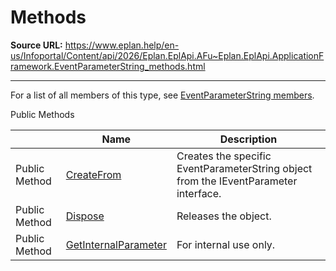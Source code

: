 # Methods

**Source URL:** https://www.eplan.help/en-us/Infoportal/Content/api/2026/Eplan.EplApi.AFu~Eplan.EplApi.ApplicationFramework.EventParameterString_methods.html

---

For a list of all members of this type, see [EventParameterString members](Eplan.EplApi.AFu~Eplan.EplApi.ApplicationFramework.EventParameterString_members.html).

Public Methods

|  | Name | Description |
| --- | --- | --- |
| Public Method | [CreateFrom](Eplan.EplApi.AFu~Eplan.EplApi.ApplicationFramework.EventParameterString~CreateFrom.html) | Creates the specific EventParameterString object from the IEventParameter interface. |
| Public Method | [Dispose](Eplan.EplApi.AFu~Eplan.EplApi.ApplicationFramework.EventParameterString~Dispose().html) | Releases the object. |
| Public Method | [GetInternalParameter](Eplan.EplApi.AFu~Eplan.EplApi.ApplicationFramework.EventParameterString~GetInternalParameter.html) | For internal use only. |


